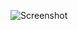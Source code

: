 ![Screenshot](https://raw.githubusercontent.com/Cryakl/Ultimate-RAT-Collection/refs/heads/main/Outbreak/Outbreak%20v0.2.3%20Public%20Beta/Screenshot.png)
